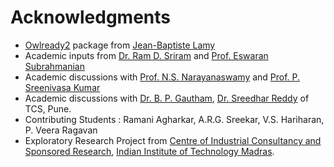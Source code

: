 # Acknowledgments

 * [Owlready2](https://pypi.org/project/Owlready2/) package from [Jean-Baptiste Lamy](https://pypi.org/user/jibalamy/)
 * Academic inputs from [Dr. Ram D. Sriram](https://www.nist.gov/people/ram-d-sriram) and [Prof. Eswaran Subrahmanian](https://www.cmu.edu/epp/people/faculty/eswaran-subrahmanian.html)
 * Academic discussions with [Prof. N.S. Narayanaswamy](http://www.cse.iitm.ac.in/~swamy/doku.php) and [Prof. P. Sreenivasa Kumar](http://www.cse.iitm.ac.in/~psk/)
 * Academic discussions with [Dr. B. P. Gautham](https://in.linkedin.com/in/bp-gautham-9914396), [Dr. Sreedhar Reddy](https://in.linkedin.com/in/sreedhar-reddy-7a6a083) of TCS, Pune.
 * Contributing Students : Ramani Agharkar, A.R.G. Sreekar, V.S. Hariharan, P. Veera Ragavan
 * Exploratory Research Project from [Centre of Industrial Consultancy and Sponsored Research](https://icandsr.iitm.ac.in/icandsr/), [Indian Institute of Technology Madras](https://www.iitm.ac.in/).
